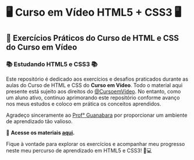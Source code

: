 # 🖥️ Curso em Vídeo HTML5 + CSS3 🖥️

## 📝 Exercícios Práticos do Curso de HTML e CSS do Curso em Vídeo

### 📚 Estudando HTML5 e CSS3 📚

Este repositório é dedicado aos exercícios e desafios praticados durante as aulas do Curso de HTML e CSS do **Curso em Vídeo**. Todo o material aqui presente está sujeito aos direitos do [@CursoemVídeo](https://github.com/cursoemvideo). No entanto, como um aluno ativo, continuo aprimorando este repositório conforme avanço nos meus estudos e coloco em prática os conceitos aprendidos.

Agradeço sinceramente ao [Prof° Guanabara](https://github.com/gustavoguanabara) por proporcionar um ambiente de aprendizado tão valioso.

🚀 **Acesse os materiais [aqui](https://devdecfalter.github.io/estudos/).**

Fique à vontade para explorar os exercícios e acompanhar meu progresso neste meu percurso de aprendizado em HTML5 e CSS3! 📖💻
